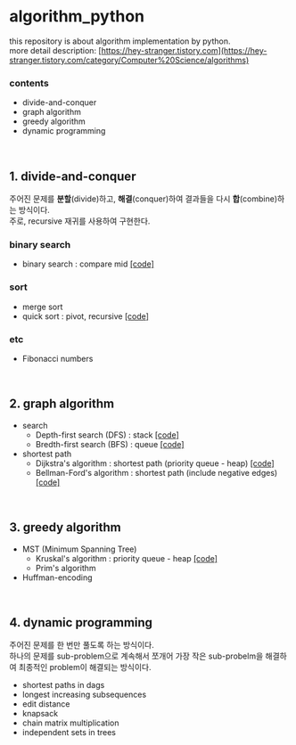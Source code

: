 # algorithm_python
this repository is about algorithm implementation by python.<br/>more detail description: [https://hey-stranger.tistory.com](https://hey-stranger.tistory.com/category/Computer%20Science/algorithms)
<br/>
### contents
- divide-and-conquer
- graph algorithm
- greedy algorithm
- dynamic programming
<br/>


## 1. divide-and-conquer
주어진 문제를 **분할**(divide)하고, **해결**(conquer)하여 결과들을 다시 **합**(combine)하는 방식이다.<br/> 주로, recursive 재귀를 사용하여 구현한다.
### binary search
- binary search : compare mid  [[code]](https://github.com/gompaang/algorithm_python/blob/master/binary_search.py)
### sort
- merge sort 
- quick sort : pivot, recursive  [[code]](https://github.com/gompaang/algorithm_python/blob/master/quick_sort.py)
### etc
- Fibonacci numbers
<br/>

## 2. graph algorithm
- search
  - Depth-first search (DFS) : stack  [[code]](https://github.com/gompaang/algorithm_python/blob/master/depth_first_search.py)
  - Bredth-first search (BFS) : queue  [[code]](https://github.com/gompaang/algorithm_python/blob/master/breadth_first_search.py)
- shortest path
  - Dijkstra's algorithm : shortest path (priority queue - heap)  [[code]](https://github.com/gompaang/algorithm_python/blob/master/dijkstra.py)
  - Bellman-Ford's algorithm : shortest path (include negative edges)  [[code]](https://github.com/gompaang/algorithm_python/blob/master/bellman_ford.py)
<br/>

## 3. greedy algorithm
- MST (Minimum Spanning Tree)
  - Kruskal's algorithm : priority queue - heap [[code]](https://github.com/gompaang/algorithm_python/blob/master/kruskal.py)
  - Prim's algorithm
- Huffman-encoding
<br/>

## 4. dynamic programming
주어진 문제를 한 번만 풀도록 하는 방식이다. <br/>하나의 문제를 sub-problem으로 계속해서 쪼개어 가장 작은 sub-probelm을 해결하여 최종적인 problem이 해결되는 방식이다.
- shortest paths in dags
- longest increasing subsequences
- edit distance
- knapsack
- chain matrix multiplication
- independent sets in trees
<br/>

